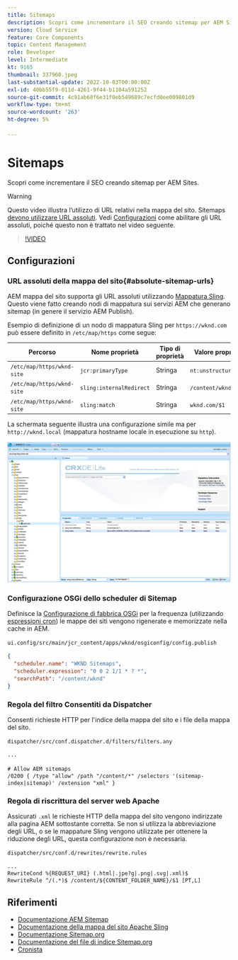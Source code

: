 ```yaml
---
title: Sitemaps
description: Scopri come incrementare il SEO creando sitemap per AEM Sites.
version: Cloud Service
feature: Core Components
topic: Content Management
role: Developer
level: Intermediate
kt: 9165
thumbnail: 337960.jpeg
last-substantial-update: 2022-10-03T00:00:00Z
exl-id: 40bb55f9-011d-4261-9f44-b1104a591252
source-git-commit: 4c91ab68f6e31f0eb549689c7ecfd0ee009801d9
workflow-type: tm+mt
source-wordcount: '263'
ht-degree: 5%

---
```


# Sitemaps

Scopri come incrementare il SEO creando sitemap per AEM Sites.

>[!WARNING]
>
>Questo video illustra l’utilizzo di URL relativi nella mappa del sito. Sitemaps [devono utilizzare URL assoluti](https://sitemaps.org/protocol.html). Vedi [Configurazioni](#absolute-sitemap-urls) come abilitare gli URL assoluti, poiché questo non è trattato nel video seguente.

>[!VIDEO](https://video.tv.adobe.com/v/337960?quality=12&learn=on)

## Configurazioni

### URL assoluti della mappa del sito{#absolute-sitemap-urls}

AEM mappa del sito supporta gli URL assoluti utilizzando [Mappatura Sling](https://sling.apache.org/documentation/the-sling-engine/mappings-for-resource-resolution.html). Questo viene fatto creando nodi di mappatura sui servizi AEM che generano sitemap (in genere il servizio AEM Publish).

Esempio di definizione di un nodo di mappatura Sling per `https://wknd.com` può essere definito in `/etc/map/https` come segue:

| Percorso | Nome proprietà | Tipo di proprietà | Valore proprietà |
|------|----------|---------------|-------|
| `/etc/map/https/wknd-site` | `jcr:primaryType` | Stringa | `nt:unstructured` |
| `/etc/map/https/wknd-site` | `sling:internalRedirect` | Stringa | `/content/wknd/(.*)` |
| `/etc/map/https/wknd-site` | `sling:match` | Stringa | `wknd.com/$1` |

La schermata seguente illustra una configurazione simile ma per `http://wknd.local` (mappatura hostname locale in esecuzione su `http`).

![Configurazione URL assoluti della mappa del sito](../assets/sitemaps/sitemaps-absolute-urls.jpg)


### Configurazione OSGi dello scheduler di Sitemap

Definisce la [Configurazione di fabbrica OSGi](http://localhost:4502/system/console/configMgr/org.apache.sling.sitemap.impl.SitemapScheduler) per la frequenza (utilizzando [espressioni cron](http://www.cronmaker.com)) le mappe dei siti vengono rigenerate e memorizzate nella cache in AEM.

`ui.config/src/main/jcr_content/apps/wknd/osgiconfig/config.publish`

```json
{
  "scheduler.name": "WKND Sitemaps",
  "scheduler.expression": "0 0 2 1/1 * ? *",
  "searchPath": "/content/wknd"
}
```

### Regola del filtro Consentiti da Dispatcher

Consenti richieste HTTP per l&#39;indice della mappa del sito e i file della mappa del sito.

`dispatcher/src/conf.dispatcher.d/filters/filters.any`

```
...

# Allow AEM sitemaps
/0200 { /type "allow" /path "/content/*" /selectors '(sitemap-index|sitemap)' /extension "xml" }
```

### Regola di riscrittura del server web Apache

Assicurati `.xml` le richieste HTTP della mappa del sito vengono indirizzate alla pagina AEM sottostante corretta. Se non si utilizza la abbreviazione degli URL, o se le mappature Sling vengono utilizzate per ottenere la riduzione degli URL, questa configurazione non è necessaria.

`dispatcher/src/conf.d/rewrites/rewrite.rules`

```
...
RewriteCond %{REQUEST_URI} (.html|.jpe?g|.png|.svg|.xml)$
RewriteRule ^/(.*)$ /content/${CONTENT_FOLDER_NAME}/$1 [PT,L]
```

## Riferimenti

+ [Documentazione AEM Sitemap](https://experienceleague.adobe.com/docs/experience-manager-cloud-service/overview/seo-and-url-management.html?lang=en#building-an-xml-sitemap-on-aem)
+ [Documentazione della mappa del sito Apache Sling](https://github.com/apache/sling-org-apache-sling-sitemap#readme)
+ [Documentazione Sitemap.org](https://www.sitemaps.org/protocol.html)
+ [Documentazione del file di indice Sitemap.org](https://www.sitemaps.org/protocol.html#index)
+ [Cronista](http://www.cronmaker.com/)